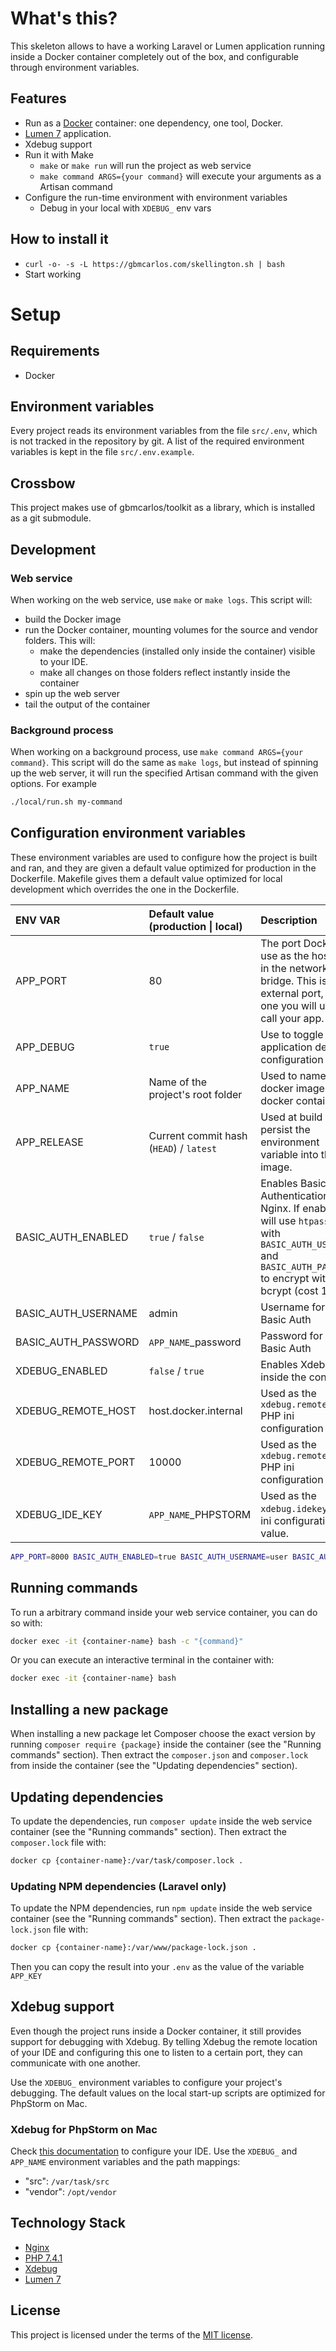 # What's this?
This skeleton allows to have a working Laravel or Lumen application running inside a Docker container completely out of the box, and configurable through environment variables.

## Features
* Run as a [Docker](https://docs.docker.com/) container: one dependency, one tool, Docker.
* [Lumen 7](https://lumen.laravel.com/docs/7.x) application.
* Xdebug support
* Run it with Make
    * `make` or `make run` will run the project as web service
    * `make command ARGS={your command}` will execute your arguments as a Artisan command
* Configure the run-time environment with environment variables
    * Debug in your local with `XDEBUG_` env vars

## How to install it
* `curl -o- -s -L https://gbmcarlos.com/skellington.sh | bash`
* Start working

# Setup

## Requirements
* Docker

## Environment variables

Every project reads its environment variables from the file `src/.env`, which is not tracked in the repository by git. A list of the required environment variables is kept in the file `src/.env.example`.

## Crossbow

This project makes use of gbmcarlos/toolkit as a library, which is installed as a git submodule.

## Development

### Web service

When working on the web service, use `make` or `make logs`. This script will:

* build the Docker image
* run the Docker container, mounting volumes for the source and vendor folders. This will:
  * make the dependencies \(installed only inside the container\) visible to your IDE.
  * make all changes on those folders reflect instantly inside the container
* spin up the web server
* tail the output of the container

### Background process

When working on a background process, use `make command ARGS={your command}`. This script will do the same as `make logs`, but instead of spinning up the web server, it will run the specified Artisan command with the given options. For example

```bash
./local/run.sh my-command
```

## Configuration environment variables

These environment variables are used to configure how the project is built and ran, and they are given a default value optimized for production in the Dockerfile. Makefile gives them a default value optimized for local development which overrides the one in the Dockerfile.

| ENV VAR | Default value \(production \| local\) | Description |
| :--- | :--- | :--- |
| APP\_PORT | 80 | The port Docker will use as the host port in the network bridge. This is the external port, the one you will use to call your app. |
| APP\_DEBUG | `true` | Use to toggle the application debug configuration |
| APP\_NAME | Name of the project's root folder | Used to name the docker image and docker container. |
| APP\_RELEASE | Current commit hash \(`HEAD`\) / `latest` | Used at build time to persist the environment variable into the image. |
| BASIC\_AUTH\_ENABLED | `true` / `false` | Enables Basic Authentication with Nginx. If enabled, it will use `htpasswd` with `BASIC_AUTH_USERNAME` and `BASIC_AUTH_PASSWORD` to encrypt with bcrypt \(cost 10\). |
| BASIC\_AUTH\_USERNAME | admin | Username for the Basic Auth |
| BASIC\_AUTH\_PASSWORD | `APP_NAME`\_password | Password for the Basic Auth |
| XDEBUG\_ENABLED | `false` / `true` | Enables Xdebug inside the container. |
| XDEBUG\_REMOTE\_HOST | host.docker.internal | Used as the `xdebug.remote_host` PHP ini configuration value. |
| XDEBUG\_REMOTE\_PORT | 10000 | Used as the `xdebug.remote_port` PHP ini configuration value. |
| XDEBUG\_IDE\_KEY | `APP_NAME`\_PHPSTORM | Used as the `xdebug.idekey` PHP ini configuration value. |

```bash
APP_PORT=8000 BASIC_AUTH_ENABLED=true BASIC_AUTH_USERNAME=user BASIC_AUTH_PASSWORD=secure_password XDEBUG_ENABLED=true make
```

## Running commands

To run a arbitrary command inside your web service container, you can do so with:

```bash
docker exec -it {container-name} bash -c "{command}"
```

Or you can execute an interactive terminal in the container with:

```bash
docker exec -it {container-name} bash
```

## Installing a new package

When installing a new package let Composer choose the exact version by running `composer require {package}` inside the container \(see the "Running commands" section\). Then extract the `composer.json` and `composer.lock` from inside the container \(see the "Updating dependencies" section\).

## Updating dependencies

To update the dependencies, run `composer update` inside the web service container \(see the "Running commands" section\). Then extract the `composer.lock` file with:

```bash
docker cp {container-name}:/var/task/composer.lock .
```

### Updating NPM dependencies \(Laravel only\)

To update the NPM dependencies, run `npm update` inside the web service container \(see the "Running commands" section\). Then extract the `package-lock.json` file with:

```bash
docker cp {container-name}:/var/www/package-lock.json .
```

Then you can copy the result into your `.env` as the value of the variable `APP_KEY`

## Xdebug support

Even though the project runs inside a Docker container, it still provides support for debugging with Xdebug. By telling Xdebug the remote location of your IDE and configuring this one to listen to a certain port, they can communicate with one another.

Use the `XDEBUG_` environment variables to configure your project's debugging. The default values on the local start-up scripts are optimized for PhpStorm on Mac.

### Xdebug for PhpStorm on Mac

Check [this documentation](https://gist.github.com/gbmcarlos/77614789be8a6ecc1dc3aec4b49c07bc) to configure your IDE. Use the `XDEBUG_` and `APP_NAME` environment variables and the path mappings:

* "src": `/var/task/src`
* "vendor": `/opt/vendor`

## Technology Stack

* [Nginx](http://nginx.org/)
* [PHP 7.4.1](https://php.net/)
* [Xdebug](https://xdebug.org/)
* [Lumen 7](https://lumen.laravel.com/docs/7.x)

## License
This project is licensed under the terms of the [MIT license](https://opensource.org/licenses/MIT).